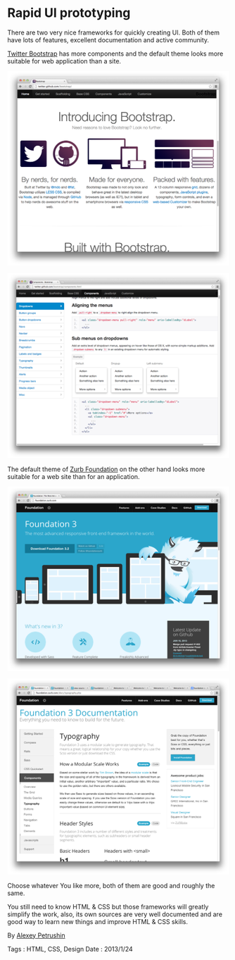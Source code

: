 # Rapid UI prototyping

There are two very nice frameworks for quickly creating UI. Both of them have lots of features,
excellent documentation and active community.

[Twitter Bootstrap](http://twitter.github.com/bootstrap) has more components and the default
theme looks more suitable for web application than a site.

![Twitter Bootstrap](rapid-ui-prototyping/bootstrap.png)

![Twitter Bootstrap](rapid-ui-prototyping/bootstrap-example.png)

The default theme of [Zurb Foundation](http://foundation.zurb.com) on the other hand looks more
suitable for a web site than for an application.

![Zurb Foundation](rapid-ui-prototyping/foundation.png)

![Zurb Foundation](rapid-ui-prototyping/foundation-example.png)

Choose whatever You like more, both of them are good and roughly the same.

You still need to know HTML & CSS but those frameworks will greatly simplify the work,
also, its own sources are very well documented and are good way to learn new things and
improve HTML & CSS skills.

By [Alexey Petrushin](http://petrush.in)

Tags : HTML, CSS, Design
Date : 2013/1/24